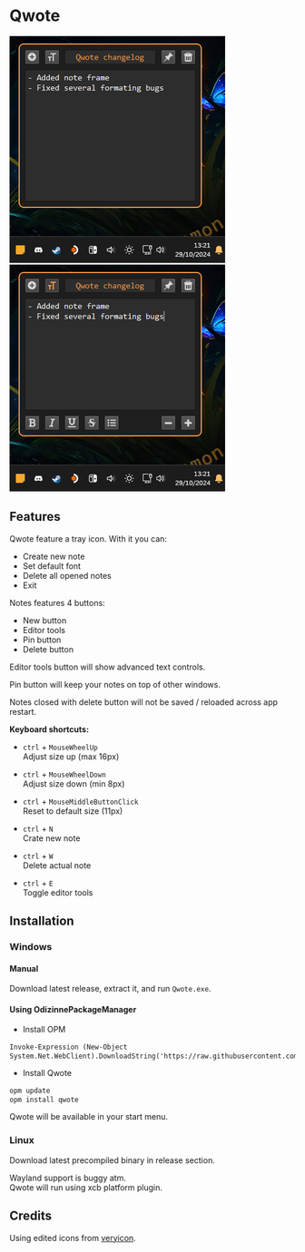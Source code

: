 # Qwote

![image](assets/screenshot.png) ![image](assets/screenshot_editor.png)

## Features

Qwote feature a tray icon. With it you can:

- Create new note
- Set default font
- Delete all opened notes
- Exit

Notes features 4 buttons:

- New button
- Editor tools
- Pin button
- Delete button

Editor tools button will show advanced text controls.

Pin button will keep your notes on top of other windows.

Notes closed with delete button will not be saved / reloaded across app restart.

**Keyboard shortcuts:**

- `ctrl` + `MouseWheelUp`  
Adjust size up (max 16px)

- `ctrl` + `MouseWheelDown`  
Adjust size down (min 8px)

- `ctrl` + `MouseMiddleButtonClick`  
Reset to default size (11px)

- `ctrl` + `N`  
Crate new note

- `ctrl` + `W`  
Delete actual note

- `ctrl` + `E`  
Toggle editor tools

## Installation

### Windows 

#### Manual

Download latest release, extract it, and run `Qwote.exe`.

#### Using OdizinnePackageManager

- Install OPM
```
Invoke-Expression (New-Object System.Net.WebClient).DownloadString('https://raw.githubusercontent.com/Odizinne/opm/refs/heads/main/opm_install.ps1')
```

- Install Qwote 
```
opm update
opm install qwote
```

Qwote will be available in your start menu.

### Linux

Download latest precompiled binary in release section.

Wayland support is buggy atm.  
Qwote will run using xcb platform plugin.

## Credits

Using edited icons from [veryicon](https://www.veryicon.com/).
